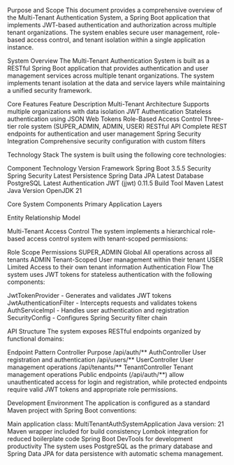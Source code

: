 Purpose and Scope
This document provides a comprehensive overview of the Multi-Tenant Authentication System, a Spring Boot application that implements JWT-based authentication and authorization across multiple tenant organizations. The system enables secure user management, role-based access control, and tenant isolation within a single application instance.



System Overview
The Multi-Tenant Authentication System is built as a RESTful Spring Boot application that provides authentication and user management services across multiple tenant organizations. The system implements tenant isolation at the data and service layers while maintaining a unified security framework.

Core Features
Feature	Description
Multi-Tenant Architecture	Supports multiple organizations with data isolation
JWT Authentication	Stateless authentication using JSON Web Tokens
Role-Based Access Control	Three-tier role system (SUPER_ADMIN, ADMIN, USER)
RESTful API	Complete REST endpoints for authentication and user management
Spring Security Integration	Comprehensive security configuration with custom filters


Technology Stack
The system is built using the following core technologies:

Component	Technology	Version
Framework	Spring Boot	3.5.5
Security	Spring Security	Latest
Persistence	Spring Data JPA	Latest
Database	PostgreSQL	Latest
Authentication	JWT (jjwt)	0.11.5
Build Tool	Maven	Latest
Java Version	OpenJDK	21

Core System Components
Primary Application Layers




Entity Relationship Model





Multi-Tenant Access Control
The system implements a hierarchical role-based access control system with tenant-scoped permissions:

Role	Scope	Permissions
SUPER_ADMIN	Global	All operations across all tenants
ADMIN	Tenant-Scoped	User management within their tenant
USER	Limited	Access to their own tenant information
Authentication Flow
The system uses JWT tokens for stateless authentication with the following components:

JwtTokenProvider - Generates and validates JWT tokens
JwtAuthenticationFilter - Intercepts requests and validates tokens
AuthServiceImpl - Handles user authentication and registration
SecurityConfig - Configures Spring Security filter chain


API Structure
The system exposes RESTful endpoints organized by functional domains:

Endpoint Pattern	Controller	Purpose
/api/auth/**	AuthController	User registration and authentication
/api/users/**	UserController	User management operations
/api/tenants/**	TenantController	Tenant management operations
Public endpoints (/api/auth/**) allow unauthenticated access for login and registration, while protected endpoints require valid JWT tokens and appropriate role permissions.



Development Environment
The application is configured as a standard Maven project with Spring Boot conventions:

Main application class: MultiTenantAuthSystemApplication
Java version: 21
Maven wrapper included for build consistency
Lombok integration for reduced boilerplate code
Spring Boot DevTools for development productivity
The system uses PostgreSQL as the primary database and Spring Data JPA for data persistence with automatic schema management.
